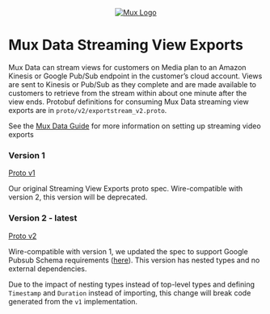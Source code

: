 <p align="center">
  <a href="https://mux.com/">
    <img src="https://avatars.githubusercontent.com/u/16199997?s=200&v=4" alt="Mux Logo">
  </a>
</p>

# Mux Data Streaming View Exports

Mux Data can stream views for customers on Media plan to an Amazon Kinesis or Google Pub/Sub endpoint in the customer’s cloud account. Views are sent to Kinesis or Pub/Sub as they complete and are made available to customers to retrieve from the stream within about one minute after the view ends. Protobuf definitions for consuming Mux Data streaming view exports are in `proto/v2/exportstream_v2.proto`.

See the [Mux Data Guide](https://docs.mux.com/guides/data/export-raw-video-view-data#stream-views-as-they-complete-beta) for more information on setting up streaming video exports


### Version 1

[Proto v1](proto/exportstream.proto)

Our original Streaming View Exports proto spec.  Wire-compatible with version 2, this version will be deprecated.
### Version 2 - latest 

[Proto v2](proto/v2/exportstream_v2.proto)

Wire-compatible with version 1, we updated the spec to support Google Pubsub Schema requirements ([here](https://cloud.google.com/pubsub/docs/schemas#schema_types)).  This version has nested types and no external dependencies.

Due to the impact of nesting types instead of top-level types and defining `Timestamp` and `Duration` instead of importing, this change will break code generated from the `v1` implementation.

